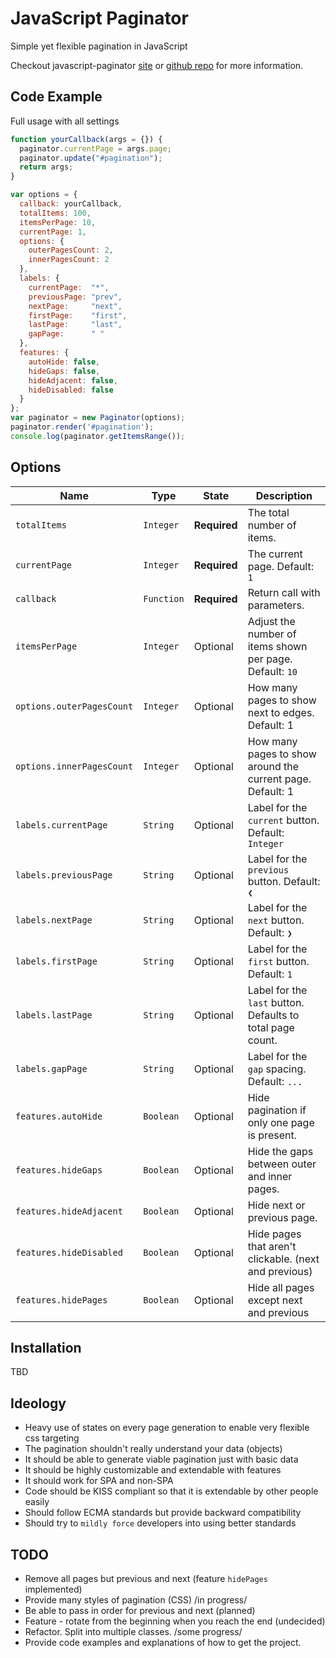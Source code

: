 # JavaScript Paginator

Simple yet flexible pagination in JavaScript

Checkout javascript-paginator
[site](https://yavorivanov.github.io/javascript-paginator/)
or
[github repo](https://github.com/YavorIvanov/javascript-paginator/)
for more information.

## Code Example

Full usage with all settings
```javascript
function yourCallback(args = {}) {
  paginator.currentPage = args.page;
  paginator.update("#pagination");
  return args;
}

var options = {
  callback: yourCallback,
  totalItems: 100,
  itemsPerPage: 10,
  currentPage: 1,
  options: {
    outerPagesCount: 2,
    innerPagesCount: 2
  },
  labels: {
    currentPage:  "*",
    previousPage: "prev",
    nextPage:     "next",
    firstPage:    "first",
    lastPage:     "last",
    gapPage:      " "
  },
  features: {
    autoHide: false,
    hideGaps: false,
    hideAdjacent: false,
    hideDisabled: false
  }
};
var paginator = new Paginator(options);
paginator.render('#pagination');
console.log(paginator.getItemsRange());
```

## Options

| Name                    | Type        | State         | Description                                                 |
|-------------------------|-------------|---------------|-------------------------------------------------------------|
|`totalItems`             | `Integer`   | **Required**  | The total number of items.                                  |
|`currentPage`            | `Integer`   | **Required**  | The current page. Default: `1`                              |
|`callback`               | `Function`  | **Required**  | Return call with parameters.                                |
|`itemsPerPage`           | `Integer`   | Optional      | Adjust the number of items shown per page. Default: `10`    |
|`options.outerPagesCount`| `Integer`   | Optional      | How many pages to show next to edges. Default: 1            |
|`options.innerPagesCount`| `Integer`   | Optional      | How many pages to show around the current page. Default: 1  |
|`labels.currentPage`     | `String`    | Optional      | Label for the `current` button. Default: `Integer`          |
|`labels.previousPage`    | `String`    | Optional      | Label for the `previous` button. Default: `❮`               |
|`labels.nextPage`        | `String`    | Optional      | Label for the `next` button. Default: `❯`                   |
|`labels.firstPage`       | `String`    | Optional      | Label for the `first` button. Default: `1`                  |
|`labels.lastPage`        | `String`    | Optional      | Label for the `last` button. Defaults to total page count.  |
|`labels.gapPage`         | `String`    | Optional      | Label for the `gap` spacing. Default: `...`                 |
|`features.autoHide`      | `Boolean`   | Optional      | Hide pagination if only one page is present.                |
|`features.hideGaps`      | `Boolean`   | Optional      | Hide the gaps between outer and inner pages.                |
|`features.hideAdjacent`  | `Boolean`   | Optional      | Hide next or previous page.                                 |
|`features.hideDisabled`  | `Boolean`   | Optional      | Hide pages that aren't clickable. (next and previous)       |
|`features.hidePages`     | `Boolean`   | Optional      | Hide all pages except next and previous                     |

## Installation

TBD

## Ideology

- Heavy use of states on every page generation to enable very flexible css targeting
- The pagination shouldn't really understand your data (objects)
- It should be able to generate viable pagination just with basic data
- It should be highly customizable and extendable with features
- It should work for SPA and non-SPA
- Code should be KISS compliant so that it is extendable by other people easily
- Should follow ECMA standards but provide backward compatibility
- Should try to `mildly force` developers into using better standards

## TODO

* Remove all pages but previous and next (feature `hidePages` implemented)
* Provide many styles of pagination (CSS) /in progress/
* Be able to pass in order for previous and next (planned)
* Feature - rotate from the beginning when you reach the end (undecided)
* Refactor. Split into multiple classes. /some progress/
* Provide code examples and explanations of how to get the project.
